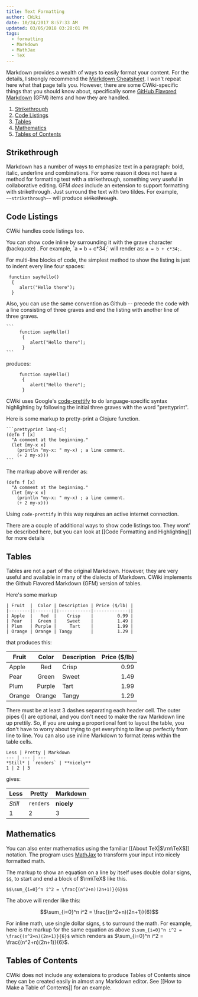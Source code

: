 ```yaml
---
title: Text Formatting
author: CWiki
date: 10/24/2017 8:57:33 AM 
updated: 03/05/2018 03:28:01 PM
tags:
  - formatting
  - Markdown
  - MathJax
  - TeX
---
```


Markdown provides a wealth of ways to easily format your content. For the details, I strongly recommend the [Markdown Cheatsheet](https://github.com/adam-p/markdown-here/wiki/Markdown-Cheatsheet). I won't repeat here what that page tells you. However, there are some CWiki-specific things that you should know about, specifically some [GitHub Flavored Markdown](https://github.github.com/gfm/) (GFM) items and how they are handled.

1. [Strikethrough](#strikethrough)
1. [Code Listings](#code-listings)
2. [Tables](#tables)
3. [Mathematics](#mathematics)
4. [Tables of Contents](#toc)

## Strikethrough <a name="strikethrough"></a> ##

Markdown has a number of ways to emphasize text in a paragraph: bold, italic, underline and combinations. For some reason it does not have a method for formatting test with a strikethrough, something very useful in collaborative editing. GFM _does_ include an extension to support formatting with strikethrough. Just surround the text with two tildes. For example, `~~strikethrough~~` will produce ~~strikethrough~~.

## Code Listings <a name="code-listings"></a> ##

CWiki handles code listings too. 

You can show code inline by surrounding it with the grave character (backquote) . For example, \`a = b + c*34;\` will render as: `a = b + c*34;`.

For multi-line blocks of code, the simplest method to show the listing is just to indent every line four spaces:

     function sayHello()
      {
         alert("Hello there");
      }

 Also, you can use the same convention as Github -- precede the code with a line consisting of three graves and end the listing with another line of three graves. 

    ```
         function sayHello()
          {
             alert("Hello there");
          }
    ```

produces:

```
     function sayHello()
      {
         alert("Hello there");
      }
```

CWiki uses Google's [code-prettify](https://github.com/google/code-prettify) to do language-specific syntax highlighting by following the initial three graves with the word "prettyprint".

Here is some markup to pretty-print a Clojure function.

	```prettyprint lang-clj
    (defn f [x]
      "A comment at the beginning."
      (let [my-x x]
        (println "my-x: " my-x) ; a line comment.
        (+ 2 my-x)))
	```

The markup above will render as:

```prettyprint lang-clj
(defn f [x]
  "A comment at the beginning."
  (let [my-x x]
    (println "my-x: " my-x) ; a line comment.
    (+ 2 my-x)))
```

Using `code-prettify` in this way requires an active internet connection.

There are a couple of additional ways to show code listings too. They wont' be described here, but you can look at [[Code Formatting and Highlighting]] for more details

## Tables <a name="tables"></a> ##

Tables are not a part of the original Markdown. However, they are very useful and available in many of the dialects of Markdown. CWiki implements the Github Flavored Markdown (GFM) version of tables.

Here's some markup

    | Fruit  |  Color | Description | Price ($/lb) |
    |--------|:------:|:------------|-------------:|
    | Apple  |   Red  |    Crisp    |         0.99 |
    | Pear   |  Green |    Sweet    |         1.49 |
    | Plum   | Purple |     Tart    |         1.99 |
    | Orange | Orange | Tangy       |         1.29 |

that produces this:

| Fruit |  Color | Description | Price ($/lb) |
|-------|:------:|:-----------|-------------:|
| Apple  |   Red  |    Crisp    |         0.99 |
| Pear   |  Green |    Sweet    |         1.49 |
| Plum   | Purple |     Tart    |         1.99 |
| Orange | Orange | Tangy |      1.29 |

There must be at least 3 dashes separating each header cell. The outer pipes (|) are optional, and you don't need to make the raw Markdown line up prettily. So, if you are using a proportional font to layout the table, you don't have to worry about trying to get everything to line up perfectly from line to line. You can also use inline Markdown to format items within the table cells.

    Less | Pretty | Markdown
    --- | --- | ---
    *Still* | `renders` | **nicely**
    1 | 2 | 3

gives:

Less | Pretty | Markdown
--- | --- | ---
*Still* | `renders` | **nicely**
1 | 2 | 3


## Mathematics <a name="mathematics"></a> ##

You can also enter mathematics using the familiar  [[About TeX|$\rm\TeX$]] notation. The program uses [MathJax](https://www.mathjax.org/) to transform your input into nicely formatted math.

The markup to show an equation on a line by itself uses double dollar signs, `$$`, to start and end a block of $\rm\TeX$ like this.

`$$\sum_{i=0}^n i^2 = \frac{(n^2+n)(2n+1)}{6}$$`

The above will render like this:

$$\sum_{i=0}^n i^2 = \frac{(n^2+n)(2n+1)}{6}$$

For inline math, use single dollar signs, `$` to surround the math. For example, here is the markup for the same equation as above `$\sum_{i=0}^n i^2 = \frac{(n^2+n)(2n+1)}{6}$` which renders as $\sum_{i=0}^n i^2 = \frac{(n^2+n)(2n+1)}{6}$.

## Tables of Contents <a name="toc"></a> ##

CWiki does not include any extensions to produce Tables of Contents since they can be created easily in almost any Markdown editor. See [[How to Make a Table of Contents]] for an example.
